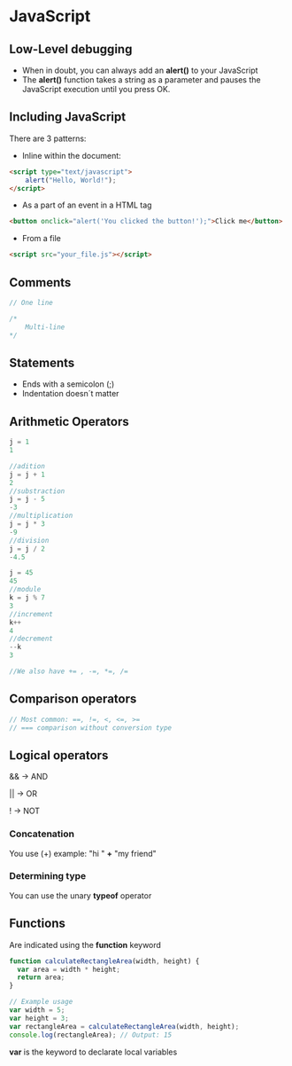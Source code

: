 # JavaScript

## Low-Level debugging
* When in doubt, you can always add an **alert()** to your JavaScript
* The **alert()** function takes a string as a parameter and pauses the JavaScript execution until you press OK.

## Including JavaScript

There are 3 patterns:

* Inline within the document:

```html
<script type="text/javascript">
    alert("Hello, World!");
</script>
```

* As a part of an event in a HTML tag
```html
<button onclick="alert('You clicked the button!');">Click me</button>
```

* From a file
```html
<script src="your_file.js"></script>
```

## Comments
```javascript
// One line

/* 
    Multi-line
*/
```

## Statements
* Ends with a semicolon (;)
* Indentation doesn´t matter

## Arithmetic Operators
```javascript
j = 1
1

//adition
j = j + 1
2
//substraction
j = j - 5
-3
//multiplication
j = j * 3
-9
//division
j = j / 2
-4.5

j = 45
45
//module
k = j % 7
3
//increment
k++
4
//decrement
--k
3

//We also have += , -=, *=, /=
```
## Comparison operators
```javascript
// Most common: ==, !=, <, <=, >=
// === comparison without conversion type
```
## Logical operators
&& -> AND

|| -> OR

! -> NOT

### Concatenation 
You use (+)
example: "hi " **+** "my friend"

### Determining type
You can use the unary **typeof** operator

## Functions
Are indicated using the **function** keyword
```javascript
function calculateRectangleArea(width, height) {
  var area = width * height;
  return area;
}

// Example usage
var width = 5;
var height = 3;
var rectangleArea = calculateRectangleArea(width, height);
console.log(rectangleArea); // Output: 15

```
**var** is the keyword to declarate local variables



